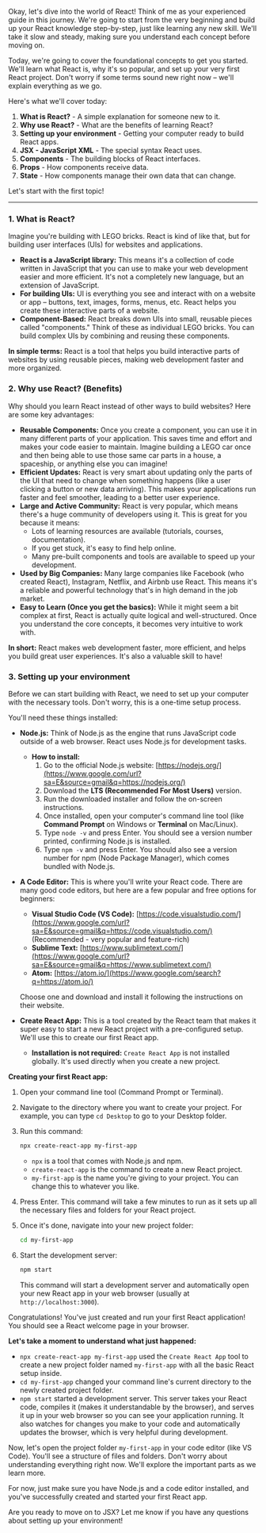 Okay, let's dive into the world of React\!  Think of me as your experienced guide in this journey. We're going to start from the very beginning and build up your React knowledge step-by-step, just like learning any new skill.  We'll take it slow and steady, making sure you understand each concept before moving on.

Today, we're going to cover the foundational concepts to get you started. We'll learn what React is, why it's so popular, and set up your very first React project. Don't worry if some terms sound new right now – we'll explain everything as we go.

Here's what we'll cover today:

1.  **What is React?** -  A simple explanation for someone new to it.
2.  **Why use React?** - What are the benefits of learning React?
3.  **Setting up your environment** - Getting your computer ready to build React apps.
4.  **JSX -  JavaScript XML** -  The special syntax React uses.
5.  **Components** - The building blocks of React interfaces.
6.  **Props** - How components receive data.
7.  **State** - How components manage their own data that can change.

Let's start with the first topic\!

-----

### 1\. What is React?

Imagine you're building with LEGO bricks. React is kind of like that, but for building user interfaces (UIs) for websites and applications.

  * **React is a JavaScript library:**  This means it's a collection of code written in JavaScript that you can use to make your web development easier and more efficient. It's not a completely new language, but an extension of JavaScript.
  * **For building UIs:**  UI is everything you see and interact with on a website or app – buttons, text, images, forms, menus, etc. React helps you create these interactive parts of a website.
  * **Component-Based:** React breaks down UIs into small, reusable pieces called "components." Think of these as individual LEGO bricks. You can build complex UIs by combining and reusing these components.

**In simple terms:** React is a tool that helps you build interactive parts of websites by using reusable pieces, making web development faster and more organized.

### 2\. Why use React? (Benefits)

Why should you learn React instead of other ways to build websites? Here are some key advantages:

  * **Reusable Components:** Once you create a component, you can use it in many different parts of your application. This saves time and effort and makes your code easier to maintain.  Imagine building a LEGO car once and then being able to use those same car parts in a house, a spaceship, or anything else you can imagine\!
  * **Efficient Updates:** React is very smart about updating only the parts of the UI that need to change when something happens (like a user clicking a button or new data arriving). This makes your applications run faster and feel smoother, leading to a better user experience.
  * **Large and Active Community:** React is very popular, which means there's a huge community of developers using it. This is great for you because it means:
      * Lots of learning resources are available (tutorials, courses, documentation).
      * If you get stuck, it's easy to find help online.
      * Many pre-built components and tools are available to speed up your development.
  * **Used by Big Companies:**  Many large companies like Facebook (who created React), Instagram, Netflix, and Airbnb use React. This means it's a reliable and powerful technology that's in high demand in the job market.
  * **Easy to Learn (Once you get the basics):** While it might seem a bit complex at first, React is actually quite logical and well-structured. Once you understand the core concepts, it becomes very intuitive to work with.

**In short:** React makes web development faster, more efficient, and helps you build great user experiences. It's also a valuable skill to have\!

### 3\. Setting up your environment

Before we can start building with React, we need to set up your computer with the necessary tools. Don't worry, this is a one-time setup process.

You'll need these things installed:

  * **Node.js:**  Think of Node.js as the engine that runs JavaScript code outside of a web browser. React uses Node.js for development tasks.

      * **How to install:**
        1.  Go to the official Node.js website: [https://nodejs.org/](https://www.google.com/url?sa=E&source=gmail&q=https://nodejs.org/)
        2.  Download the **LTS (Recommended For Most Users)** version.
        3.  Run the downloaded installer and follow the on-screen instructions.
        4.  Once installed, open your computer's command line tool (like **Command Prompt** on Windows or **Terminal** on Mac/Linux).
        5.  Type `node -v` and press Enter. You should see a version number printed, confirming Node.js is installed.
        6.  Type `npm -v` and press Enter. You should also see a version number for npm (Node Package Manager), which comes bundled with Node.js.

  * **A Code Editor:**  This is where you'll write your React code.  There are many good code editors, but here are a few popular and free options for beginners:

      * **Visual Studio Code (VS Code):** [https://code.visualstudio.com/](https://www.google.com/url?sa=E&source=gmail&q=https://code.visualstudio.com/) (Recommended - very popular and feature-rich)
      * **Sublime Text:** [https://www.sublimetext.com/](https://www.google.com/url?sa=E&source=gmail&q=https://www.sublimetext.com/)
      * **Atom:** [https://atom.io/](https://www.google.com/search?q=https://atom.io/)

    Choose one and download and install it following the instructions on their website.

  * **Create React App:** This is a tool created by the React team that makes it super easy to start a new React project with a pre-configured setup. We'll use this to create our first React app.

      * **Installation is not required:** `Create React App` is not installed globally. It's used directly when you create a new project.

**Creating your first React app:**

1.  Open your command line tool (Command Prompt or Terminal).

2.  Navigate to the directory where you want to create your project. For example, you can type `cd Desktop` to go to your Desktop folder.

3.  Run this command:

    ```bash
    npx create-react-app my-first-app
    ```

      * `npx` is a tool that comes with Node.js and npm.
      * `create-react-app` is the command to create a new React project.
      * `my-first-app` is the name you're giving to your project. You can change this to whatever you like.

4.  Press Enter.  This command will take a few minutes to run as it sets up all the necessary files and folders for your React project.

5.  Once it's done, navigate into your new project folder:

    ```bash
    cd my-first-app
    ```

6.  Start the development server:

    ```bash
    npm start
    ```

    This command will start a development server and automatically open your new React app in your web browser (usually at `http://localhost:3000`).

Congratulations\! You've just created and run your first React application\! You should see a React welcome page in your browser.

**Let's take a moment to understand what just happened:**

  * `npx create-react-app my-first-app`  used the `Create React App` tool to create a new project folder named `my-first-app` with all the basic React setup inside.
  * `cd my-first-app` changed your command line's current directory to the newly created project folder.
  * `npm start`  started a development server. This server takes your React code, compiles it (makes it understandable by the browser), and serves it up in your web browser so you can see your application running.  It also watches for changes you make to your code and automatically updates the browser, which is very helpful during development.

Now, let's open the project folder `my-first-app` in your code editor (like VS Code). You'll see a structure of files and folders. Don't worry about understanding everything right now. We'll explore the important parts as we learn more.

For now, just make sure you have Node.js and a code editor installed, and you've successfully created and started your first React app.

Are you ready to move on to JSX? Let me know if you have any questions about setting up your environment\!
